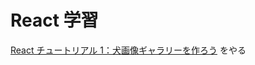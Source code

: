 # React 学習

[React チュートリアル 1：犬画像ギャラリーを作ろう](https://zenn.dev/likr/articles/6be53ca64f29aa035f07) をやる
